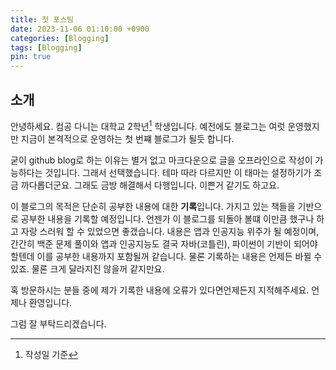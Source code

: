```yaml
---
title: 첫 포스팅
date: 2023-11-06 01:10:00 +0900
categories: [Blogging]
tags: [Blogging]
pin: true
---
```


## 소개
안녕하세요. 컴공 다니는 대학교 2학년[^1] 학생입니다. 예전에도 블로그는 여럿 운영했지만 지금이 본격적으로 운영하는 첫 번쨰 블로그가 될듯 합니다.

굳이 github blog로 하는 이유는 별거 없고 마크다운으로 글을 오프라인으로 작성이 가능하다는 것입니다. 그래서 선택했습니다. 테마 따라 다르지만 이 태마는 설정하기가 조금 까다롭더군요. 그래도 금방 해결해서 다행입니다. 이쁜거 같기도 하고요.

이 블로그의 목적은 단순히 공부한 내용에 대한 **기록**입니다. 가지고 있는 책들을 기반으로 공부한 내용을 기록할 예정입니다. 언젠가 이 블로그를 되돌아 볼떄 이만큼 했구나 하고 자랑 스러워 할 수 있었으면 좋갰습니다. 내용은 앱과 인공지능 위주가 될 예정이며, 간간히 백준 문제 풀이와 앱과 인공지능도 결국 자바(코틀린), 파이썬이 기반이 되어야 할텐데 이를 공부한 내용까지 포함될꺼 같습니다. 물론 기록하는 내용은 언제든 바뀔 수 있죠. 물론 크게 달라지진 않을꺼 같지만요.

혹 방문하시는 분들 중에 제가 기록한 내용에 오류가 있다면언제든지 지적해주세요. 언제나 환영입니다.

그럼 잘 부탁드리겠습니다.


[^1]: 작성일 기준